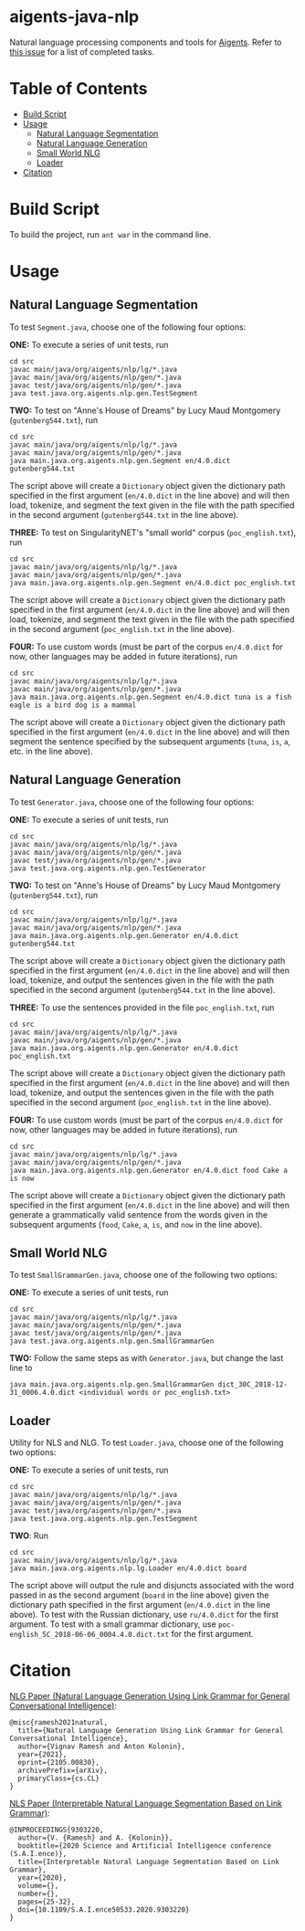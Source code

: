 # aigents-java-nlp
Natural language processing components and tools for [Aigents](https://aigents.com/). Refer to [this issue](https://github.com/aigents/aigents-java/issues/22) for a list of completed tasks.

Table of Contents
=================

<!--ts-->
   * [Build Script](#build-script)
   * [Usage](#usage)
      * [Natural Language Segmentation](#natural-language-segmentation)
      * [Natural Language Generation](#natural-language-generation)
      * [Small World NLG](#small-world-nlg)
      * [Loader](#loader)
   * [Citation](#citation)
<!--te-->


Build Script
============

To build the project, run `ant war` in the command line.


Usage
=====


Natural Language Segmentation
-----

To test `Segment.java`, choose one of the following four options:

**ONE:** To execute a series of unit tests, run

    cd src
    javac main/java/org/aigents/nlp/lg/*.java
    javac main/java/org/aigents/nlp/gen/*.java
    javac test/java/org/aigents/nlp/gen/*.java
    java test.java.org.aigents.nlp.gen.TestSegment

**TWO:** To test on "Anne's House of Dreams" by Lucy Maud Montgomery (`gutenberg544.txt`), run

    cd src
    javac main/java/org/aigents/nlp/lg/*.java
    javac main/java/org/aigents/nlp/gen/*.java
    java main.java.org.aigents.nlp.gen.Segment en/4.0.dict gutenberg544.txt
    
The script above will create a `Dictionary` object given the dictionary path specified in the first argument (`en/4.0.dict` in the line above) and will then load, tokenize, and segment the text given in the file with the path specified in the second argument (`gutenberg544.txt` in the line above).

**THREE:** To test on SingularityNET's "small world" corpus (`poc_english.txt`), run

    cd src
    javac main/java/org/aigents/nlp/lg/*.java
    javac main/java/org/aigents/nlp/gen/*.java
    java main.java.org.aigents.nlp.gen.Segment en/4.0.dict poc_english.txt
    
The script above will create a `Dictionary` object given the dictionary path specified in the first argument (`en/4.0.dict` in the line above) and will then load, tokenize, and segment the text given in the file with the path specified in the second argument (`poc_english.txt` in the line above).

**FOUR:** To use custom words (must be part of the corpus `en/4.0.dict` for now, other languages may be added in future iterations), run

    cd src
    javac main/java/org/aigents/nlp/lg/*.java
    javac main/java/org/aigents/nlp/gen/*.java
    java main.java.org.aigents.nlp.gen.Segment en/4.0.dict tuna is a fish eagle is a bird dog is a mammal
    
The script above will create a `Dictionary` object given the dictionary path specified in the first argument (`en/4.0.dict` in the line above) and will then segment the sentence specified by the subsequent arguments (`tuna`, `is`, `a`, etc. in the line above).

Natural Language Generation
-----------

To test `Generator.java`, choose one of the following four options:

**ONE:** To execute a series of unit tests, run

    cd src
    javac main/java/org/aigents/nlp/lg/*.java
    javac main/java/org/aigents/nlp/gen/*.java
    javac test/java/org/aigents/nlp/gen/*.java
    java test.java.org.aigents.nlp.gen.TestGenerator

**TWO:** To test on "Anne's House of Dreams" by Lucy Maud Montgomery (`gutenberg544.txt`), run

    cd src
    javac main/java/org/aigents/nlp/lg/*.java
    javac main/java/org/aigents/nlp/gen/*.java
    java main.java.org.aigents.nlp.gen.Generator en/4.0.dict gutenberg544.txt
    
The script above will create a `Dictionary` object given the dictionary path specified in the first argument (`en/4.0.dict` in the line above) and will then load, tokenize, and output the sentences given in the file with the path specified in the second argument (`gutenberg544.txt` in the line above).

**THREE:** To use the sentences provided in the file `poc_english.txt`, run

    cd src
    javac main/java/org/aigents/nlp/lg/*.java
    javac main/java/org/aigents/nlp/gen/*.java
    java main.java.org.aigents.nlp.gen.Generator en/4.0.dict poc_english.txt
    
The script above will create a `Dictionary` object given the dictionary path specified in the first argument (`en/4.0.dict` in the line above) and will then load, tokenize, and output the sentences given in the file with the path specified in the second argument (`poc_english.txt` in the line above).

**FOUR:** To use custom words (must be part of the corpus `en/4.0.dict` for now, other languages may be added in future iterations), run

    cd src
    javac main/java/org/aigents/nlp/lg/*.java
    javac main/java/org/aigents/nlp/gen/*.java
    java main.java.org.aigents.nlp.gen.Generator en/4.0.dict food Cake a is now
    
The script above will create a `Dictionary` object given the dictionary path specified in the first argument (`en/4.0.dict` in the line above) and will then generate a grammatically valid sentence from the words given in the subsequent arguments (`food`, `Cake`, `a`, `is`, and `now` in the line above).

Small World NLG
-----------

To test `SmallGrammarGen.java`, choose one of the following two options:

**ONE:** To execute a series of unit tests, run

    cd src
    javac main/java/org/aigents/nlp/lg/*.java
    javac main/java/org/aigents/nlp/gen/*.java
    javac test/java/org/aigents/nlp/gen/*.java
    java test.java.org.aigents.nlp.gen.SmallGrammarGen

**TWO:** Follow the same steps as with `Generator.java`, but change the last line to

    java main.java.org.aigents.nlp.gen.SmallGrammarGen dict_30C_2018-12-31_0006.4.0.dict <individual words or poc_english.txt>

Loader
-----------

Utility for NLS and NLG. To test `Loader.java`, choose one of the following two options:

**ONE:** To execute a series of unit tests, run

    cd src
    javac main/java/org/aigents/nlp/lg/*.java
    javac main/java/org/aigents/nlp/gen/*.java
    javac test/java/org/aigents/nlp/gen/*.java
    java test.java.org.aigents.nlp.gen.TestSegment

**TWO**: Run

    cd src
    javac main/java/org/aigents/nlp/lg/*.java
    java main.java.org.aigents.nlp.lg.Loader en/4.0.dict board
    
The script above will output the rule and disjuncts associated with the word passed in as the second argument (`board` in the line above) given the dictionary path specified in the first argument (`en/4.0.dict` in the line above). To test with the Russian dictionary, use `ru/4.0.dict` for the first argument. To test with a small grammar dictionary, use `poc-english_5C_2018-06-06_0004.4.0.dict.txt` for the first argument.

Citation
=====

[NLG Paper (Natural Language Generation Using Link Grammar for General Conversational Intelligence)](https://arxiv.org/abs/2105.00830):
```
@misc{ramesh2021natural,
  title={Natural Language Generation Using Link Grammar for General Conversational Intelligence},
  author={Vignav Ramesh and Anton Kolonin},
  year={2021},
  eprint={2105.00830},
  archivePrefix={arXiv},
  primaryClass={cs.CL}
}
```

[NLS Paper (Interpretable Natural Language Segmentation Based on Link Grammar)](https://ieeexplore.ieee.org/document/9303220):
```
@INPROCEEDINGS{9303220,
  author={V. {Ramesh} and A. {Kolonin}},
  booktitle={2020 Science and Artificial Intelligence conference (S.A.I.ence)}, 
  title={Interpretable Natural Language Segmentation Based on Link Grammar}, 
  year={2020},
  volume={},
  number={},
  pages={25-32},
  doi={10.1109/S.A.I.ence50533.2020.9303220}
}
```
